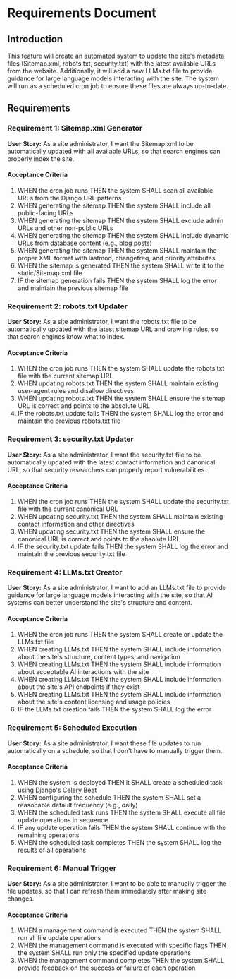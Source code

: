 # Requirements Document

## Introduction

This feature will create an automated system to update the site's metadata files (Sitemap.xml, robots.txt, security.txt) with the latest available URLs from the website. Additionally, it will add a new LLMs.txt file to provide guidance for large language models interacting with the site. The system will run as a scheduled cron job to ensure these files are always up-to-date.

## Requirements

### Requirement 1: Sitemap.xml Generator

**User Story:** As a site administrator, I want the Sitemap.xml to be automatically updated with all available URLs, so that search engines can properly index the site.

#### Acceptance Criteria

1. WHEN the cron job runs THEN the system SHALL scan all available URLs from the Django URL patterns
2. WHEN generating the sitemap THEN the system SHALL include all public-facing URLs
3. WHEN generating the sitemap THEN the system SHALL exclude admin URLs and other non-public URLs
4. WHEN generating the sitemap THEN the system SHALL include dynamic URLs from database content (e.g., blog posts)
5. WHEN generating the sitemap THEN the system SHALL maintain the proper XML format with lastmod, changefreq, and priority attributes
6. WHEN the sitemap is generated THEN the system SHALL write it to the static/Sitemap.xml file
7. IF the sitemap generation fails THEN the system SHALL log the error and maintain the previous sitemap file

### Requirement 2: robots.txt Updater

**User Story:** As a site administrator, I want the robots.txt file to be automatically updated with the latest sitemap URL and crawling rules, so that search engines know what to index.

#### Acceptance Criteria

1. WHEN the cron job runs THEN the system SHALL update the robots.txt file with the current sitemap URL
2. WHEN updating robots.txt THEN the system SHALL maintain existing user-agent rules and disallow directives
3. WHEN updating robots.txt THEN the system SHALL ensure the sitemap URL is correct and points to the absolute URL
4. IF the robots.txt update fails THEN the system SHALL log the error and maintain the previous robots.txt file

### Requirement 3: security.txt Updater

**User Story:** As a site administrator, I want the security.txt file to be automatically updated with the latest contact information and canonical URL, so that security researchers can properly report vulnerabilities.

#### Acceptance Criteria

1. WHEN the cron job runs THEN the system SHALL update the security.txt file with the current canonical URL
2. WHEN updating security.txt THEN the system SHALL maintain existing contact information and other directives
3. WHEN updating security.txt THEN the system SHALL ensure the canonical URL is correct and points to the absolute URL
4. IF the security.txt update fails THEN the system SHALL log the error and maintain the previous security.txt file

### Requirement 4: LLMs.txt Creator

**User Story:** As a site administrator, I want to add an LLMs.txt file to provide guidance for large language models interacting with the site, so that AI systems can better understand the site's structure and content.

#### Acceptance Criteria

1. WHEN the cron job runs THEN the system SHALL create or update the LLMs.txt file
2. WHEN creating LLMs.txt THEN the system SHALL include information about the site's structure, content types, and navigation
3. WHEN creating LLMs.txt THEN the system SHALL include information about acceptable AI interactions with the site
4. WHEN creating LLMs.txt THEN the system SHALL include information about the site's API endpoints if they exist
5. WHEN creating LLMs.txt THEN the system SHALL include information about the site's content licensing and usage policies
6. IF the LLMs.txt creation fails THEN the system SHALL log the error

### Requirement 5: Scheduled Execution

**User Story:** As a site administrator, I want these file updates to run automatically on a schedule, so that I don't have to manually trigger them.

#### Acceptance Criteria

1. WHEN the system is deployed THEN it SHALL create a scheduled task using Django's Celery Beat
2. WHEN configuring the schedule THEN the system SHALL set a reasonable default frequency (e.g., daily)
3. WHEN the scheduled task runs THEN the system SHALL execute all file update operations in sequence
4. IF any update operation fails THEN the system SHALL continue with the remaining operations
5. WHEN the scheduled task completes THEN the system SHALL log the results of all operations

### Requirement 6: Manual Trigger

**User Story:** As a site administrator, I want to be able to manually trigger the file updates, so that I can refresh them immediately after making site changes.

#### Acceptance Criteria

1. WHEN a management command is executed THEN the system SHALL run all file update operations
2. WHEN the management command is executed with specific flags THEN the system SHALL run only the specified update operations
3. WHEN the management command completes THEN the system SHALL provide feedback on the success or failure of each operation